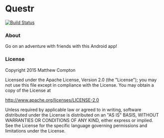 # Questr
[![Build Status](https://travis-ci.org/matthew-compton/Questr.svg?branch=master)](https://travis-ci.org/matthew-compton/Questr)

### About
Go on an adventure with friends with this Android app!

### License
Copyright 2015 Matthew Compton

Licensed under the Apache License, Version 2.0 (the "License");
you may not use this file except in compliance with the License.
You may obtain a copy of the License at

   http://www.apache.org/licenses/LICENSE-2.0

Unless required by applicable law or agreed to in writing, software
distributed under the License is distributed on an "AS IS" BASIS,
WITHOUT WARRANTIES OR CONDITIONS OF ANY KIND, either express or implied.
See the License for the specific language governing permissions and
limitations under the License.